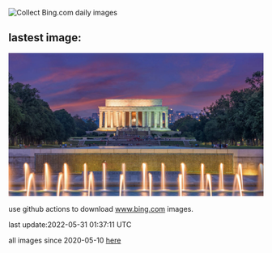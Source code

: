 ![Collect Bing.com daily images](https://github.com/counter2015/bing-daily-images/workflows/Collect%20Bing.com%20daily%20images/badge.svg)
## lastest image:
![](images/WW.jpg)

use github actions to download www.bing.com images.

last update:2022-05-31 01:37:11 UTC

all images since 2020-05-10 [here](https://github.com/counter2015/bing-daily-images/tree/master/images) 
